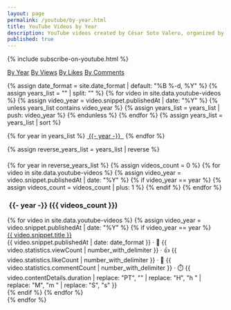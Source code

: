 ```yaml
---
layout: page
permalink: /youtube/by-year.html
title: YouTube Videos by Year
description: YouTube videos created by César Soto Valero, organized by year.
published: true
---
```


{% include subscribe-on-youtube.html %}

<!-- Buttons for ordering YouTube videos -->
<div class="list-filters">
   <a href="/youtube/by-year.html" class="list-filter">By Year</a>
   <a href="/youtube/by-views.html" class="list-filter">By Views</a>
   <a href="/youtube/by-likes.html" class="list-filter">By Likes</a>
   <a href="/youtube/by-comments.html" class="list-filter">By Comments</a>
</div>

{% assign date_format = site.date_format | default: "%B %-d, %Y" %}
{% assign years_list = "" | split: "" %}
{% for video in site.data.youtube-videos %}
{% assign video_year = video.snippet.publishedAt | date: "%Y" %}
{% unless years_list contains video_year %}
{% assign years_list = years_list | push: video_year %}
{% endunless %}
{% endfor %}
{% assign years_list = years_list | sort %}

<!-- Years cloud -->
<div class="tag-list">
    {% for year in years_list %}
    <a href="#{{- year -}}" class="btn btn-primary tag-btn"><i class="fas fa-calendar-alt" aria-hidden="true"></i>&nbsp;{{- year -}} &nbsp;</a>
    {% endfor %}
</div>

{% assign reverse_years_list = years_list | reverse %}

<div id="full-tags-list" style="margin-top: 20px;">
    {% for year in reverse_years_list %}
    {% assign videos_count = 0 %}
    {% for video in site.data.youtube-videos %}
        {% assign video_year = video.snippet.publishedAt | date: "%Y" %}
        {% if video_year == year %}
            {% assign videos_count = videos_count | plus: 1 %}
        {% endif %}
    {% endfor %}
    <h3 id="{{- year -}}" class="linked-section">
        <i class="fas fa-calendar-alt" aria-hidden="true"></i>
        &nbsp;{{- year -}}&nbsp;({{ videos_count }})
    </h3>
    <div class="post-list">
        {% for video in site.data.youtube-videos %}
        {% assign video_year = video.snippet.publishedAt | date: "%Y" %}
        {% if video_year == year %}
        <div class="tag-entry">
            <a href="https://www.youtube.com/watch?v={{ video.id }}" target="_blank">{{ video.snippet.title }}</a>
            <div class="entry-date">
                <time datetime="{{ video.snippet.publishedAt }}">{{ video.snippet.publishedAt | date: date_format }}</time>
                <span class="post-stats">
                    · 👀 {{ video.statistics.viewCount | number_with_delimiter }}
                    · 👍 {{ video.statistics.likeCount | number_with_delimiter }}
                    · 💬 {{ video.statistics.commentCount | number_with_delimiter }}
                    · ⏱️ {{ video.contentDetails.duration | replace: "PT", "" | replace: "H", "h " | replace: "M", "m " | replace: "S", "s" }}
                </span>
            </div>
        </div>
        {% endif %}
        {% endfor %}
    </div>
    {% endfor %}
</div>

